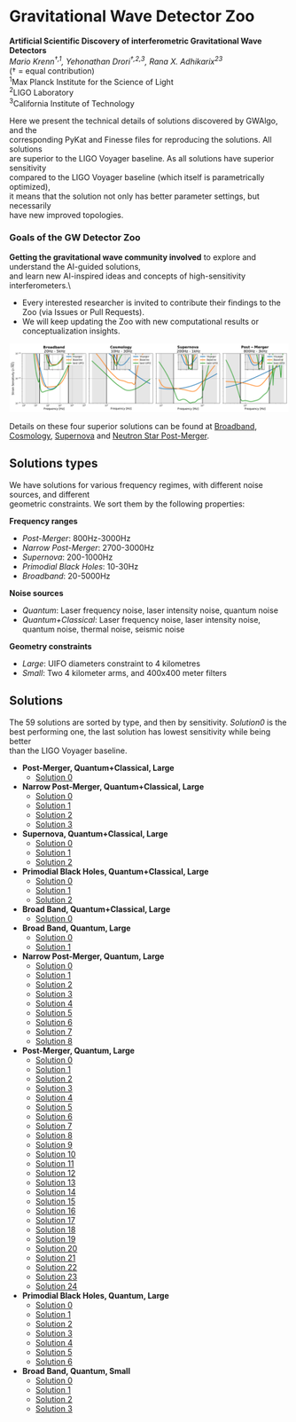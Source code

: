 # Gravitational Wave Detector Zoo

**Artificial Scientific Discovery of interferometric Gravitational Wave Detectors**\
_Mario Krenn<sup>†,1</sup>, Yehonathan Drori<sup>†,2,3</sup>, Rana X. Adhikarix<sup>23</sup>_\
(† = equal contribution)\
<sup>1</sup>Max Planck Institute for the Science of Light\
<sup>2</sup>LIGO Laboratory\
<sup>3</sup>California Institute of Technology

Here we present the technical details of solutions discovered by GWAlgo, and the\
corresponding PyKat and Finesse files for reproducing the solutions. All solutions\
are superior to the LIGO Voyager baseline. As all solutions have superior sensitivity\
compared to the LIGO Voyager baseline (which itself is parametrically optimized),\
it means that the solution not only has better parameter settings, but necessarily\
have new improved topologies.

### Goals of the GW Detector Zoo
**Getting the gravitational wave community involved** to explore and understand the AI-guided solutions,\
and learn new AI-inspired ideas and concepts of high-sensitivity interferometers.\
- Every interested researcher is invited to contribute their findings to the Zoo (via Issues or Pull Requests).
- We will keep updating the Zoo with new computational results or conceptualization insights.
  
<p align="center">
   <img src="strain.png" alt="Strain Sensitivity of four superior solutions" width="1000px">
</p>

Details on these four superior solutions can be found at
[Broadband](type5/sol00),
[Cosmology](type9/sol00),
[Supernova](type2/sol00) and
[Neutron Star Post-Merger](type8/sol00).


## Solutions types
We have solutions for various frequency regimes, with different noise sources, and different\
geometric constraints. We sort them by the following properties:

**Frequency ranges**
* *Post-Merger*: 800Hz-3000Hz
* *Narrow Post-Merger*: 2700-3000Hz
* *Supernova*: 200-1000Hz
* *Primodial Black Holes*: 10-30Hz
* *Broadband*: 20-5000Hz

**Noise sources**
* *Quantum*: Laser frequency noise, laser intensity noise, quantum noise
* *Quantum+Classical*: Laser frequency noise, laser intensity noise, quantum noise, thermal noise, seismic noise

**Geometry constraints**
* *Large*: UIFO diameters constraint to 4 kilometres
* *Small*: Two 4 kilometer arms, and 400x400 meter filters


## Solutions
The 59 solutions are sorted by type, and then by sensitivity. *Solution0* is the\
best performing one, the last solution has lowest sensitivity while being better\
than the LIGO Voyager baseline.

* **Post-Merger, Quantum+Classical, Large**
   * [Solution 0](type0/sol00)
* **Narrow Post-Merger, Quantum+Classical, Large**
   * [Solution 0](type1/sol00)
   * [Solution 1](type1/sol01)
   * [Solution 2](type1/sol02)
   * [Solution 3](type1/sol03)     
* **Supernova, Quantum+Classical, Large**
   * [Solution 0](type2/sol00)
   * [Solution 1](type2/sol01)
   * [Solution 2](type2/sol02)
* **Primodial Black Holes, Quantum+Classical, Large**
   * [Solution 0](type3/sol00)
   * [Solution 1](type3/sol01)
   * [Solution 2](type3/sol02) 
* **Broad Band, Quantum+Classical, Large**
   * [Solution 0](type4/sol00)
* **Broad Band, Quantum, Large**
   * [Solution 0](type5/sol00)
   * [Solution 1](type5/sol01)
* **Narrow Post-Merger, Quantum, Large**
   * [Solution 0](type6/sol00)
   * [Solution 1](type6/sol01)
   * [Solution 2](type6/sol02)
   * [Solution 3](type6/sol03)
   * [Solution 4](type6/sol04)
   * [Solution 5](type6/sol05)
   * [Solution 6](type6/sol06)
   * [Solution 7](type6/sol07)
   * [Solution 8](type6/sol08)
* **Post-Merger, Quantum, Large**
   * [Solution 0](type8/sol00)
   * [Solution 1](type8/sol01)
   * [Solution 2](type8/sol02)
   * [Solution 3](type8/sol03)
   * [Solution 4](type8/sol04)
   * [Solution 5](type8/sol05)
   * [Solution 6](type8/sol06)
   * [Solution 7](type8/sol07)
   * [Solution 8](type8/sol08)
   * [Solution 9](type8/sol09)
   * [Solution 10](type8/sol10)
   * [Solution 11](type8/sol11)
   * [Solution 12](type8/sol12)
   * [Solution 13](type8/sol13)
   * [Solution 14](type8/sol14)
   * [Solution 15](type8/sol15)
   * [Solution 16](type8/sol16)
   * [Solution 17](type8/sol17)
   * [Solution 18](type8/sol18)
   * [Solution 19](type8/sol19)
   * [Solution 20](type8/sol20)
   * [Solution 21](type8/sol21)
   * [Solution 22](type8/sol22)
   * [Solution 23](type8/sol23)
   * [Solution 24](type8/sol24)  
* **Primodial Black Holes, Quantum, Large**
   * [Solution 0](type9/sol00)
   * [Solution 1](type9/sol01)
   * [Solution 2](type9/sol02)
   * [Solution 3](type9/sol03)
   * [Solution 4](type9/sol04)
   * [Solution 5](type9/sol05)
   * [Solution 6](type9/sol06)
* **Broad Band, Quantum, Small**
   * [Solution 0](type10/sol00)
   * [Solution 1](type10/sol01)
   * [Solution 2](type10/sol02)
   * [Solution 3](type10/sol03)   
